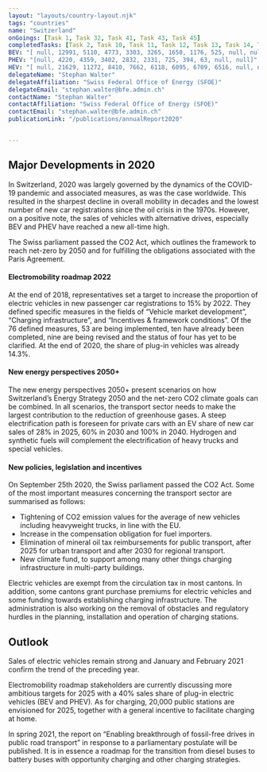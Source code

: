 ```yaml
---
layout: "layouts/country-layout.njk"
tags: "countries"
name: "Switzerland"
onGoings: [Task 1, Task 32, Task 41, Task 43, Task 45]
completedTasks: [Task 2, Task 10, Task 11, Task 12, Task 13, Task 14, Task 15, Task 16, Task 17, Task 19, Task 21, Task 24, Task 26, Task 28]
BEV: "[ null, 12991, 5110, 4773, 3303, 3265, 1658, 1176, 525, null, null]"
PHEV: "[null, 4220, 4359, 3402, 2832, 2331, 725, 394, 63, null, null]"
HEV: "[ null, 21629, 11272, 8410, 7662, 6118, 6095, 6709, 6516, null, null]"
delegateName: "​Stephan Walter"
delegateAffiliation: "Swiss Federal Office of Energy (SFOE)"
delegateEmail: "stephan.walter@bfe.admin.ch"
contactName: "Stephan Walter"
contactAffiliation: "Swiss Federal Office of Energy (SFOE)"
contactEmail: "stephan.walter@bfe.admin.ch"
publicationLink: "/publications/annualReport2020"


---
```

## Major Developments in 2020
In Switzerland, 2020 was largely governed by the dynamics of the COVID-19 pandemic and associated measures, as was the case worldwide. This resulted in the sharpest decline in overall mobility in decades and the lowest number of new car registrations since the oil crisis in the 1970s. However, on a positive note, the sales of vehicles with alternative drives, especially BEV and PHEV have reached a new all-time high. 

The Swiss parliament passed the CO2 Act, which outlines the framework to reach net-zero by 2050 and for fulfilling the obligations associated with the Paris Agreement. 

#### Electromobility roadmap 2022 
At the end of 2018, representatives set a target to increase the proportion of electric vehicles in new passenger car registrations to 15% by 2022. They defined specific measures in the fields of “Vehicle market development”, “Charging infrastructure”, and “Incentives & framework conditions”. Of the 76 defined measures, 53 are being implemented, ten have already been completed, nine are being revised and the status of four has yet to be clarified. At the end of 2020, the share of plug-in vehicles was already 14.3%. 

#### New energy perspectives 2050+   
The new energy perspectives 2050+ present scenarios on how Switzerland’s Energy Strategy 2050 and the net-zero CO2 climate goals can be combined. In all scenarios, the transport sector needs to make the largest contribution to the reduction of greenhouse gases. A steep electrification path is foreseen for private cars with an EV share of new car sales of 28% in 2025, 60% in 2030 and 100% in 2040. Hydrogen and synthetic fuels will complement the electrification of heavy trucks and special vehicles.  

#### New policies, legislation and incentives 
On September 25th 2020, the Swiss parliament passed the CO2 Act. Some of the most important measures concerning the transport sector are summarised as follows: 

- Tightening of CO2 emission values for the average of new vehicles including heavyweight trucks, in line with the EU. 
- Increase in the compensation obligation for fuel importers. 
- Elimination of mineral oil tax reimbursements for public transport, after 2025 for urban transport and after 2030 for regional transport. 
- New climate fund, to support among many other things charging infrastructure in multi-party buildings. 

Electric vehicles are exempt from the circulation tax in most cantons. In addition, some cantons grant purchase premiums for electric vehicles and some funding towards establishing charging infrastructure. The administration is also working on the removal of obstacles and regulatory hurdles in the planning, installation and operation of charging stations. 

## Outlook   
Sales of electric vehicles remain strong and January and February 2021 confirm the trend of the preceding year.  

Electromobility roadmap stakeholders are currently discussing more ambitious targets for 2025 with a 40% sales share of plug-in electric vehicles (BEV and PHEV). As for charging, 20,000 public stations are envisioned for 2025, together with a general incentive to facilitate charging at home. 

In spring 2021, the report on “Enabling breakthrough of fossil-free drives in public road transport” in response to a parliamentary postulate will be published. It is in essence a roadmap for the transition from diesel buses to battery buses with opportunity charging and other charging strategies.  
